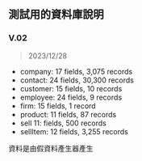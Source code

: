 ## 測試用的資料庫說明
### V.02
> 2023/12/28

* company:	17 fields, 3,075 records	
* contact:	24 fields, 30,300 records
* customer:	15 fields, 10 records
* employee:	24 fields, 9 records 
* firm:	15 fields, 1 record	
* product:	11 fields, 87 records
* sell	11: fields, 500 records
* sellItem:	12 fields, 3,255 records

資料是由假資料產生器產生

